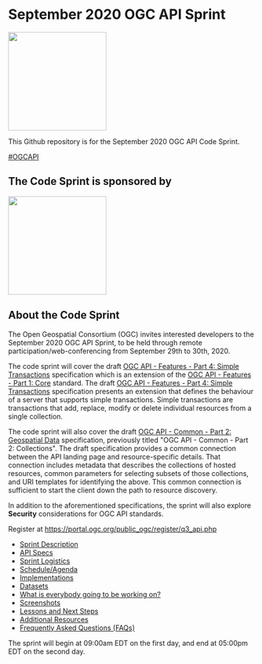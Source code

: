 # September 2020 OGC API Sprint

[<img src="http://www.opengeospatial.org/pub/www/files/OGC_Logo_2D_Blue_x_0_0.png" width="200"/>](https://www.opengeospatial.org)

This Github repository is for the September 2020 OGC API Code Sprint.

[#OGCAPI](https://twitter.com/hashtag/OGCAPI)

The Code Sprint is sponsored by
------------

[<img src="https://www.ordnancesurvey.co.uk/blog/wp-content/uploads/2018/08/os-logo.png" width="200"/>](https://os.uk)


About the Code Sprint
----------------

The Open Geospatial Consortium (OGC) invites interested developers to the September 2020 OGC API Sprint, to be held through remote participation/web-conferencing from September 29th to 30th, 2020.

The code sprint will cover the draft [OGC API - Features - Part 4: Simple Transactions](http://docs.opengeospatial.org/DRAFTS/20-002.html) specification which is an extension of the [OGC API - Features - Part 1: Core](http://docs.opengeospatial.org/is/17-069r3/17-069r3.html) standard. The draft [OGC API - Features - Part 4: Simple Transactions](http://docs.opengeospatial.org/DRAFTS/20-002.html) specification presents an extension that defines the behaviour of a server that supports simple transactions. Simple transactions are transactions that add, replace, modify or delete individual resources from a single collection.

The code sprint will also cover the draft [OGC API - Common - Part 2: Geospatial Data](http://docs.opengeospatial.org/DRAFTS/20-024.pdf) specification, previously titled "OGC API - Common - Part 2: Collections". The draft specification provides a common connection between the API landing page and resource-specific details. That connection includes metadata that describes the collections of hosted resources, common parameters for selecting subsets of those collections, and URI templates for identifying the above. This common connection is sufficient to start the client down the path to resource discovery.

In addition to the aforementioned specifications, the sprint will also explore __Security__ considerations for OGC API standards.

Register at https://portal.ogc.org/public_ogc/register/q3_api.php


* [Sprint Description](./about.adoc)
* [API Specs](./specs.adoc)
* [Sprint Logistics](./logistics.adoc)
* [Schedule/Agenda](./agenda.adoc)
* [Implementations](./implementations.adoc)
* [Datasets](./Shared_Datasets/README.md)
* [What is everybody going to be working on?](https://github.com/opengeospatial/OGC-API-Sprint-September-2020/issues/1)
* [Screenshots](https://github.com/opengeospatial/OGC-API-Sprint-September-2020/blob/master/Screenshots/README.md)
* [Lessons and Next Steps](./lessonsAndNextSteps.adoc)
* [Additional Resources](./additionalResources.adoc)
* [Frequently Asked Questions (FAQs)](./FAQ.adoc)

The sprint will begin at 09:00am EDT on the first day, and end at 05:00pm EDT on the second day.
